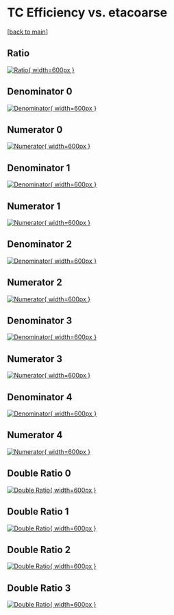 # TC Efficiency vs. etacoarse

[[back to main](./)]



## Ratio

[![Ratio](../mtv/var/TC_loweta_211_0_eff_etacoarse.png){ width=600px }](../mtv/var/TC_loweta_211_0_eff_etacoarse.pdf)

## Denominator 0

[![Denominator](../mtv/den/TC_loweta_211_0_eff_etacoarse_den0.png){ width=600px }](../mtv/den/TC_loweta_211_0_eff_etacoarse_den0.pdf)

## Numerator 0

[![Numerator](../mtv/num/TC_loweta_211_0_eff_etacoarse_num0.png){ width=600px }](../mtv/num/TC_loweta_211_0_eff_etacoarse_num0.pdf)

## Denominator 1

[![Denominator](../mtv/den/TC_loweta_211_0_eff_etacoarse_den1.png){ width=600px }](../mtv/den/TC_loweta_211_0_eff_etacoarse_den1.pdf)

## Numerator 1

[![Numerator](../mtv/num/TC_loweta_211_0_eff_etacoarse_num1.png){ width=600px }](../mtv/num/TC_loweta_211_0_eff_etacoarse_num1.pdf)

## Denominator 2

[![Denominator](../mtv/den/TC_loweta_211_0_eff_etacoarse_den2.png){ width=600px }](../mtv/den/TC_loweta_211_0_eff_etacoarse_den2.pdf)

## Numerator 2

[![Numerator](../mtv/num/TC_loweta_211_0_eff_etacoarse_num2.png){ width=600px }](../mtv/num/TC_loweta_211_0_eff_etacoarse_num2.pdf)

## Denominator 3

[![Denominator](../mtv/den/TC_loweta_211_0_eff_etacoarse_den3.png){ width=600px }](../mtv/den/TC_loweta_211_0_eff_etacoarse_den3.pdf)

## Numerator 3

[![Numerator](../mtv/num/TC_loweta_211_0_eff_etacoarse_num3.png){ width=600px }](../mtv/num/TC_loweta_211_0_eff_etacoarse_num3.pdf)

## Denominator 4

[![Denominator](../mtv/den/TC_loweta_211_0_eff_etacoarse_den4.png){ width=600px }](../mtv/den/TC_loweta_211_0_eff_etacoarse_den4.pdf)

## Numerator 4

[![Numerator](../mtv/num/TC_loweta_211_0_eff_etacoarse_num4.png){ width=600px }](../mtv/num/TC_loweta_211_0_eff_etacoarse_num4.pdf)

## Double Ratio 0

[![Double Ratio](../mtv/ratio/TC_loweta_211_0_eff_etacoarse_ratio0.png){ width=600px }](../mtv/ratio/TC_loweta_211_0_eff_etacoarse_ratio0.pdf)

## Double Ratio 1

[![Double Ratio](../mtv/ratio/TC_loweta_211_0_eff_etacoarse_ratio1.png){ width=600px }](../mtv/ratio/TC_loweta_211_0_eff_etacoarse_ratio1.pdf)

## Double Ratio 2

[![Double Ratio](../mtv/ratio/TC_loweta_211_0_eff_etacoarse_ratio2.png){ width=600px }](../mtv/ratio/TC_loweta_211_0_eff_etacoarse_ratio2.pdf)

## Double Ratio 3

[![Double Ratio](../mtv/ratio/TC_loweta_211_0_eff_etacoarse_ratio3.png){ width=600px }](../mtv/ratio/TC_loweta_211_0_eff_etacoarse_ratio3.pdf)

